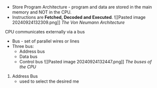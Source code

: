 
- Store Program Architecture - program and data are stored in the main memory and NOT in the CPU.
- Instructions are **Fetched, Decoded and Executed**.
![[Pasted image 20240924132309.png]]
*The Von Neumann Architecture*

CPU communicates externally via a bus
- Bus - set of parallel wires or lines
- Three bus:
	- Address bus
	- Data bus
	- Control bus
![[Pasted image 20240924132447.png]]
*The buses of the CPU*

1. Address Bus 
	- used to select the desired me